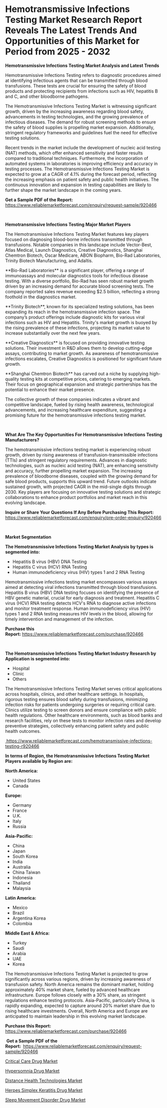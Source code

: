 <p><h1>Hemotransmissive Infections Testing Market Research Report Reveals The Latest Trends And Opportunities of this Market for Period from 2025 - 2032</h1></p><p><strong>Hemotransmissive Infections Testing Market Analysis and Latest Trends</strong></p>
<p><p>Hemotransmissive Infections Testing refers to diagnostic procedures aimed at identifying infectious agents that can be transmitted through blood transfusions. These tests are crucial for ensuring the safety of blood products and protecting recipients from infections such as HIV, hepatitis B and C, and other bloodborne pathogens.</p><p>The Hemotransmissive Infections Testing Market is witnessing significant growth, driven by the increasing awareness regarding blood safety, advancements in testing technologies, and the growing prevalence of infectious diseases. The demand for robust screening methods to ensure the safety of blood supplies is propelling market expansion. Additionally, stringent regulatory frameworks and guidelines fuel the need for effective testing solutions.</p><p>Recent trends in the market include the development of nucleic acid testing (NAT) methods, which offer enhanced sensitivity and faster results compared to traditional techniques. Furthermore, the incorporation of automated systems in laboratories is improving efficiency and accuracy in testing processes. The Hemotransmissive Infections Testing Market is expected to grow at a CAGR of 4.1% during the forecast period, reflecting the increasing emphasis on patient safety and public health initiatives. The continuous innovation and expansion in testing capabilities are likely to further shape the market landscape in the coming years.</p></p>
<p><strong>Get a Sample PDF of the Report:&nbsp;</strong> <a href="https://www.reliablemarketforecast.com/enquiry/request-sample/920466?utm_campaign=1832&utm_medium=2&utm_source=Github&utm_content=ia&utm_term=07032025&utm_id=hemotransmissive-infections-testing">https://www.reliablemarketforecast.com/enquiry/request-sample/920466</a></p>
<p>&nbsp;</p>
<p><strong>Hemotransmissive Infections Testing Major Market Players</strong></p>
<p><p>The Hemotransmissive Infections Testing Market features key players focused on diagnosing blood-borne infections transmitted through transfusions. Notable companies in this landscape include Vector-Best, Atlas Medical, Launch Diagnostics, Creative Diagnostics, Shanghai Chemtron Biotech, Oscar Medicare, ABON Biopharm, Bio-Rad Laboratories, Trinity Biotech Manufacturing, and Adaltis.</p><p>**Bio-Rad Laboratories** is a significant player, offering a range of immunoassays and molecular diagnostics tools for infectious disease testing. With a diverse portfolio, Bio-Rad has seen robust market growth driven by an increasing demand for accurate blood screening tests. The company reported sales revenue exceeding $2.5 billion, reflecting a strong foothold in the diagnostics market.</p><p>**Trinity Biotech**, known for its specialized testing solutions, has been expanding its reach in the hemotransmissive infection space. The company’s product offerings include diagnostic kits for various viral infections such as HIV and Hepatitis. Trinity's market growth is buoyed by the rising prevalence of these infections, projecting its market value to increase substantially over the next few years.</p><p>**Creative Diagnostics** is focused on providing innovative testing solutions. Their investment in R&D allows them to develop cutting-edge assays, contributing to market growth. As awareness of hemotransmissive infections escalates, Creative Diagnostics is positioned for significant future growth.</p><p>**Shanghai Chemtron Biotech** has carved out a niche by supplying high-quality testing kits at competitive prices, catering to emerging markets. Their focus on geographical expansion and strategic partnerships has the potential to enhance their market presence.</p><p>The collective growth of these companies indicates a vibrant and competitive landscape, fueled by rising health awareness, technological advancements, and increasing healthcare expenditure, suggesting a promising future for the hemotransmissive infections testing market.</p></p>
<p>&nbsp;</p>
<p><strong>What Are The Key Opportunities For Hemotransmissive Infections Testing Manufacturers?</strong></p>
<p><p>The hemotransmissive infections testing market is experiencing robust growth, driven by rising awareness of transfusion-transmissible infections (TTIs) and stringent regulatory requirements. Advances in diagnostic technologies, such as nucleic acid testing (NAT), are enhancing sensitivity and accuracy, further propelling market expansion. The increasing prevalence of bloodborne diseases, coupled with the growing demand for safe blood products, supports this upward trend. Future outlooks indicate sustained growth, with projected CAGR in the mid-single digits through 2030. Key players are focusing on innovative testing solutions and strategic collaborations to enhance product portfolios and market reach in this evolving landscape.</p></p>
<p><strong>Inquire or Share Your Questions If Any Before Purchasing This Report:</strong> <a href="https://www.reliablemarketforecast.com/enquiry/pre-order-enquiry/920466?utm_campaign=1832&utm_medium=2&utm_source=Github&utm_content=ia&utm_term=07032025&utm_id=hemotransmissive-infections-testing">https://www.reliablemarketforecast.com/enquiry/pre-order-enquiry/920466</a></p>
<p>&nbsp;</p>
<p><strong>Market Segmentation</strong></p>
<p><strong>The Hemotransmissive Infections Testing Market Analysis by types is segmented into:</strong></p>
<p><ul><li>Hepatitis B virus (HBV) DNA Testing</li><li>Hepatitis C virus (HCV) RNA Testing</li><li>Human immunodeficiency virus (HIV) types 1 and 2 RNA Testing</li></ul></p>
<p><p>Hemotransmissive infections testing market encompasses various assays aimed at detecting viral infections transmitted through blood transfusions. Hepatitis B virus (HBV) DNA testing focuses on identifying the presence of HBV genetic material, crucial for early diagnosis and treatment. Hepatitis C virus (HCV) RNA testing detects HCV's RNA to diagnose active infections and monitor treatment response. Human immunodeficiency virus (HIV) types 1 and 2 RNA testing measures HIV levels in the blood, allowing for timely intervention and management of the infection.</p></p>
<p><strong>Purchase this Report:&nbsp;</strong><a href="https://www.reliablemarketforecast.com/purchase/920466?utm_campaign=1832&utm_medium=2&utm_source=Github&utm_content=ia&utm_term=07032025&utm_id=hemotransmissive-infections-testing">https://www.reliablemarketforecast.com/purchase/920466</a></p>
<p>&nbsp;</p>
<p><strong>The Hemotransmissive Infections Testing Market Industry Research by Application is segmented into:</strong></p>
<p><ul><li>Hospital</li><li>Clinic</li><li>Others</li></ul></p>
<p><p>The Hemotransmissive Infections Testing Market serves critical applications across hospitals, clinics, and other healthcare settings. In hospitals, rigorous testing ensures blood safety during transfusions, minimizing infection risks for patients undergoing surgeries or requiring critical care. Clinics utilize testing to screen donors and ensure compliance with public health regulations. Other healthcare environments, such as blood banks and research facilities, rely on these tests to monitor infection rates and develop preventive strategies, collectively enhancing patient safety and public health outcomes.</p></p>
<p><a href="https://www.reliablemarketforecast.com/hemotransmissive-infections-testing-r920466?utm_campaign=1832&utm_medium=2&utm_source=Github&utm_content=ia&utm_term=07032025&utm_id=hemotransmissive-infections-testing">&nbsp;https://www.reliablemarketforecast.com/hemotransmissive-infections-testing-r920466</a></p>
<p><strong>In terms of Region, the Hemotransmissive Infections Testing Market Players available by Region are:</strong></p>
<p>
    <p> <strong> North America: </strong>
        <ul>
            <li>United States</li>
            <li>Canada</li>
        </ul>
        </p> 
    <p> <strong> Europe: </strong>
        <ul>
            <li>Germany</li>
            <li>France</li>
            <li>U.K.</li>
            <li>Italy</li>
            <li>Russia</li>
        </ul>
        </p> 
    <p> <strong> Asia-Pacific: </strong>
        <ul>
            <li>China</li>
            <li>Japan</li>
            <li>South Korea</li>
            <li>India</li>
            <li>Australia</li>
            <li>China Taiwan</li>
            <li>Indonesia</li>
            <li>Thailand</li>
            <li>Malaysia</li>
        </ul>
        </p> 
    <p> <strong> Latin America: </strong>
        <ul>
            <li>Mexico</li>
            <li>Brazil</li>
            <li>Argentina Korea</li>
            <li>Colombia</li>
        </ul>
        </p> 
    <p> <strong> Middle East & Africa: </strong>
        <ul>
            <li>Turkey</li>
            <li>Saudi</li>
            <li>Arabia</li>
            <li>UAE</li>
            <li>Korea</li>
        </ul>
    </p>
    </p>
<p><p>The Hemotransmissive Infections Testing Market is projected to grow significantly across various regions, driven by increasing awareness of transfusion safety. North America remains the dominant market, holding approximately 40% market share, fueled by advanced healthcare infrastructure. Europe follows closely with a 30% share, as stringent regulations enhance testing protocols. Asia-Pacific, particularly China, is rapidly expanding, expected to capture around 20% market share due to rising healthcare investments. Overall, North America and Europe are anticipated to maintain leadership in this evolving market landscape.</p></p>
<p><strong>Purchase this Report: </strong><a href="https://www.reliablemarketforecast.com/purchase/920466?utm_campaign=1832&utm_medium=2&utm_source=Github&utm_content=ia&utm_term=07032025&utm_id=hemotransmissive-infections-testing">https://www.reliablemarketforecast.com/purchase/920466</a></p>
<p>&nbsp;<strong>Get a Sample PDF of the Report:&nbsp;&nbsp;</strong><a href="https://www.reliablemarketforecast.com/enquiry/request-sample/920466?utm_campaign=1832&utm_medium=2&utm_source=Github&utm_content=ia&utm_term=07032025&utm_id=hemotransmissive-infections-testing">https://www.reliablemarketforecast.com/enquiry/request-sample/920466</a></p>
<p><strong></strong></p>
<p><p><a href="https://github.com/motosyuliq/Market-Research-Report-List-1/blob/main/critical-care-drug-market.md?utm_campaign=1832&utm_medium=2&utm_source=Github&utm_content=ia&utm_term=07032025&utm_id=hemotransmissive-infections-testing">Critical Care Drug Market</a></p><p><a href="https://github.com/thapabylers2/Market-Research-Report-List-1/blob/main/hypersomnia-drug-market.md?utm_campaign=1832&utm_medium=2&utm_source=Github&utm_content=ia&utm_term=07032025&utm_id=hemotransmissive-infections-testing">Hypersomnia Drug Market</a></p><p><a href="https://github.com/ryantindyaiz/Market-Research-Report-List-1/blob/main/distance-health-technologies-market.md?utm_campaign=1832&utm_medium=2&utm_source=Github&utm_content=ia&utm_term=07032025&utm_id=hemotransmissive-infections-testing">Distance Health Technologies Market</a></p><p><a href="https://github.com/indrystar/Market-Research-Report-List-5/blob/main/herpes-simplex-keratitis-drug-market.md?utm_campaign=1832&utm_medium=2&utm_source=Github&utm_content=ia&utm_term=07032025&utm_id=hemotransmissive-infections-testing">Herpes Simplex Keratitis Drug Market</a></p><p><a href="https://github.com/muskoaizahfi/Market-Research-Report-List-1/blob/main/sleep-movement-disorder-drug-market.md?utm_campaign=1832&utm_medium=2&utm_source=Github&utm_content=ia&utm_term=07032025&utm_id=hemotransmissive-infections-testing">Sleep Movement Disorder Drug Market</a></p></p>